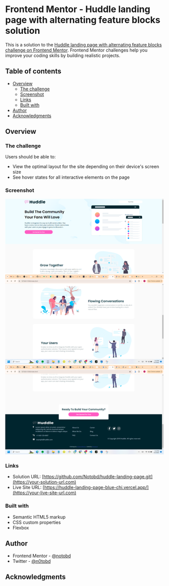 # Frontend Mentor - Huddle landing page with alternating feature blocks solution

This is a solution to the [Huddle landing page with alternating feature blocks challenge on Frontend Mentor](https://www.frontendmentor.io/challenges/huddle-landing-page-with-alternating-feature-blocks-5ca5f5981e82137ec91a5100). Frontend Mentor challenges help you improve your coding skills by building realistic projects.

## Table of contents

- [Overview](#overview)
  - [The challenge](#the-challenge)
  - [Screenshot](#screenshot)
  - [Links](#links)
  - [Built with](#built-with)
- [Author](#author)
- [Acknowledgments](#acknowledgments)

## Overview

### The challenge

Users should be able to:

- View the optimal layout for the site depending on their device's screen size
- See hover states for all interactive elements on the page

### Screenshot

![](./images/Screenshot.png)
![](./images/Screenshot%202.png)
![](./images/Screenshot%203.png)

### Links

- Solution URL: [https://github.com/Notobd/huddle-landing-page.git](https://your-solution-url.com)
- Live Site URL: [https://huddle-landing-page-blue-chi.vercel.app/](https://your-live-site-url.com)

### Built with

- Semantic HTML5 markup
- CSS custom properties
- Flexbox

## Author

- Frontend Mentor - [@notobd](https://www.frontendmentor.io/profile/notobd)
- Twitter - [@n0tobd](https://www.twitter.com/n0tobd)

## Acknowledgments
